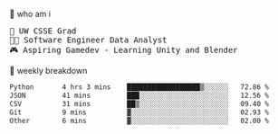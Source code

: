 🧠 who am i
<pre>
📖 UW CSSE Grad 
🧑‍💻 Software Engineer Data Analyst
🎮 Aspiring Gamedev - Learning Unity and Blender
</pre>

📂 weekly breakdown
 <!--START_SECTION:waka-->

```txt
Python       4 hrs 3 mins    ██████████████████▒░░░░░░   72.86 %
JSON         41 mins         ███░░░░░░░░░░░░░░░░░░░░░░   12.56 %
CSV          31 mins         ██▒░░░░░░░░░░░░░░░░░░░░░░   09.40 %
Git          9 mins          ▓░░░░░░░░░░░░░░░░░░░░░░░░   02.93 %
Other        6 mins          ▓░░░░░░░░░░░░░░░░░░░░░░░░   02.00 %
```

<!--END_SECTION:waka-->
